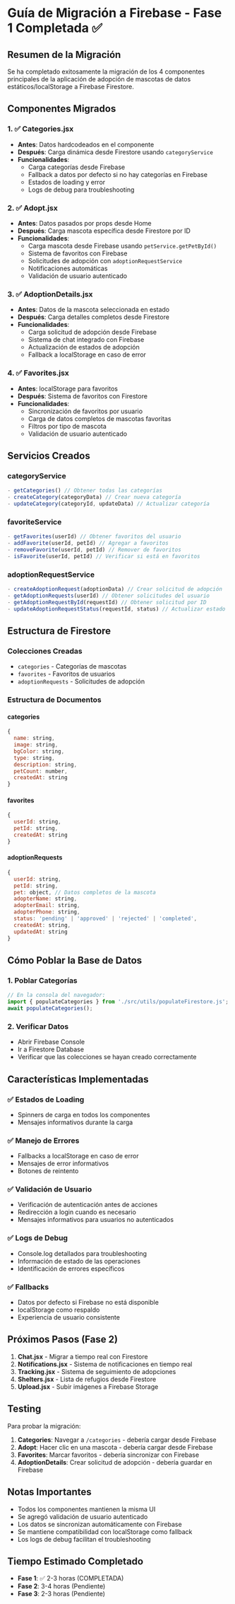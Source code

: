 # Guía de Migración a Firebase - Fase 1 Completada ✅

## Resumen de la Migración

Se ha completado exitosamente la migración de los 4 componentes principales de la aplicación de adopción de mascotas de datos estáticos/localStorage a Firebase Firestore.

## Componentes Migrados

### 1. ✅ Categories.jsx
- **Antes**: Datos hardcodeados en el componente
- **Después**: Carga dinámica desde Firestore usando `categoryService`
- **Funcionalidades**:
  - Carga categorías desde Firebase
  - Fallback a datos por defecto si no hay categorías en Firebase
  - Estados de loading y error
  - Logs de debug para troubleshooting

### 2. ✅ Adopt.jsx
- **Antes**: Datos pasados por props desde Home
- **Después**: Carga mascota específica desde Firestore por ID
- **Funcionalidades**:
  - Carga mascota desde Firebase usando `petService.getPetById()`
  - Sistema de favoritos con Firebase
  - Solicitudes de adopción con `adoptionRequestService`
  - Notificaciones automáticas
  - Validación de usuario autenticado

### 3. ✅ AdoptionDetails.jsx
- **Antes**: Datos de la mascota seleccionada en estado
- **Después**: Carga detalles completos desde Firestore
- **Funcionalidades**:
  - Carga solicitud de adopción desde Firebase
  - Sistema de chat integrado con Firebase
  - Actualización de estados de adopción
  - Fallback a localStorage en caso de error

### 4. ✅ Favorites.jsx
- **Antes**: localStorage para favoritos
- **Después**: Sistema de favoritos con Firestore
- **Funcionalidades**:
  - Sincronización de favoritos por usuario
  - Carga de datos completos de mascotas favoritas
  - Filtros por tipo de mascota
  - Validación de usuario autenticado

## Servicios Creados

### categoryService
```javascript
- getCategories() // Obtener todas las categorías
- createCategory(categoryData) // Crear nueva categoría
- updateCategory(categoryId, updateData) // Actualizar categoría
```

### favoriteService
```javascript
- getFavorites(userId) // Obtener favoritos del usuario
- addFavorite(userId, petId) // Agregar a favoritos
- removeFavorite(userId, petId) // Remover de favoritos
- isFavorite(userId, petId) // Verificar si está en favoritos
```

### adoptionRequestService
```javascript
- createAdoptionRequest(adoptionData) // Crear solicitud de adopción
- getAdoptionRequests(userId) // Obtener solicitudes del usuario
- getAdoptionRequestById(requestId) // Obtener solicitud por ID
- updateAdoptionRequestStatus(requestId, status) // Actualizar estado
```

## Estructura de Firestore

### Colecciones Creadas
- `categories` - Categorías de mascotas
- `favorites` - Favoritos de usuarios
- `adoptionRequests` - Solicitudes de adopción

### Estructura de Documentos

#### categories
```javascript
{
  name: string,
  image: string,
  bgColor: string,
  type: string,
  description: string,
  petCount: number,
  createdAt: string
}
```

#### favorites
```javascript
{
  userId: string,
  petId: string,
  createdAt: string
}
```

#### adoptionRequests
```javascript
{
  userId: string,
  petId: string,
  pet: object, // Datos completos de la mascota
  adopterName: string,
  adopterEmail: string,
  adopterPhone: string,
  status: 'pending' | 'approved' | 'rejected' | 'completed',
  createdAt: string,
  updatedAt: string
}
```

## Cómo Poblar la Base de Datos

### 1. Poblar Categorías
```javascript
// En la consola del navegador:
import { populateCategories } from './src/utils/populateFirestore.js';
await populateCategories();
```

### 2. Verificar Datos
- Abrir Firebase Console
- Ir a Firestore Database
- Verificar que las colecciones se hayan creado correctamente

## Características Implementadas

### ✅ Estados de Loading
- Spinners de carga en todos los componentes
- Mensajes informativos durante la carga

### ✅ Manejo de Errores
- Fallbacks a localStorage en caso de error
- Mensajes de error informativos
- Botones de reintento

### ✅ Validación de Usuario
- Verificación de autenticación antes de acciones
- Redirección a login cuando es necesario
- Mensajes informativos para usuarios no autenticados

### ✅ Logs de Debug
- Console.log detallados para troubleshooting
- Información de estado de las operaciones
- Identificación de errores específicos

### ✅ Fallbacks
- Datos por defecto si Firebase no está disponible
- localStorage como respaldo
- Experiencia de usuario consistente

## Próximos Pasos (Fase 2)

1. **Chat.jsx** - Migrar a tiempo real con Firestore
2. **Notifications.jsx** - Sistema de notificaciones en tiempo real
3. **Tracking.jsx** - Sistema de seguimiento de adopciones
4. **Shelters.jsx** - Lista de refugios desde Firestore
5. **Upload.jsx** - Subir imágenes a Firebase Storage

## Testing

Para probar la migración:

1. **Categories**: Navegar a `/categories` - debería cargar desde Firebase
2. **Adopt**: Hacer clic en una mascota - debería cargar desde Firebase
3. **Favorites**: Marcar favoritos - debería sincronizar con Firebase
4. **AdoptionDetails**: Crear solicitud de adopción - debería guardar en Firebase

## Notas Importantes

- Todos los componentes mantienen la misma UI
- Se agregó validación de usuario autenticado
- Los datos se sincronizan automáticamente con Firebase
- Se mantiene compatibilidad con localStorage como fallback
- Los logs de debug facilitan el troubleshooting

## Tiempo Estimado Completado
- **Fase 1**: ✅ 2-3 horas (COMPLETADA)
- **Fase 2**: 3-4 horas (Pendiente)
- **Fase 3**: 2-3 horas (Pendiente)
